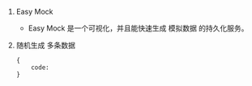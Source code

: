 1. Easy Mock
    - Easy Mock 是一个可视化，并且能快速生成 模拟数据 的持久化服务。
     
2. 随机生成 多条数据
    
    ```
    {
        code: 
    }
    ```


